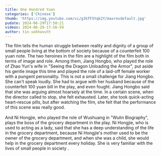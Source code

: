 ```yaml
---
title: One Hundred Yuan
categories: ['Chinese']
thumb: 'https://img.youtube.com/vi/g3kTF5Yqk2Y/maxresdefault.jpg'
pudate: 2024-06-29T17:58:21
videos: 2024-06-29-17-56-59
author: tin-sokhavuth
---
```

The film tells the human struggle between reality and dignity of a group of small people living at the bottom of society because of a counterfeit 100 yuan note.
The two heroines in the film are a highlight of the film both in terms of image and role. Among them, Jiang Hongbo, who played the role of Zhao Yun's wife in "Seeing the Dragon Unloading the Armor", put aside his gentle image this time and played the role of a laid-off female worker with a pungent personality. This is not a small challenge for Jiang Hongbo. She can't speak loudly. She had to argue with her husband because of the counterfeit 100 yuan bill in the play, and even fought. Jiang Hongbo said that she was arguing almost hoarsely at the time. In a certain scene, when the director called to stop, she felt exhausted. Later, she took quick-acting heart-rescue pills, but after watching the film, she felt that the performance of this scene was really good.
<br/><br/>
And Ni Hongjie, who played the role of Wushuang in "Wulin Biography", plays the boss of the grocery department in the play. Ni Hongjie, who is used to acting as a lady, said that she has a deep understanding of the life in the grocery department, because Ni Hongjie's mother used to be the owner of the grocery department, and when she was a child, she would help in the grocery department every holiday. She is very familiar with the lives of small people in society .